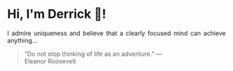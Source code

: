 # Hi, I'm Derrick 👋!
<p align="justify">I admire uniqueness and believe that a clearly focused mind can achieve anything...</p> 
<!-- #quote-start -->
<blockquote>&ldquo;Do not stop thinking of life as an adventure.&rdquo; &mdash; <footer>Eleanor Roosevelt</footer></blockquote>
<!-- #quote-end -->

